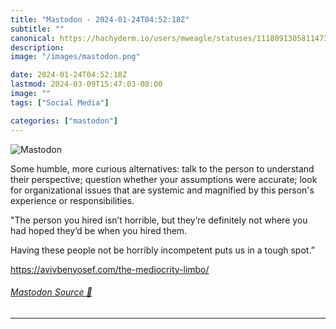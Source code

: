```yaml
---
title: "Mastodon - 2024-01-24T04:52:18Z"
subtitle: ""
canonical: https://hachyderm.io/users/mweagle/statuses/111809130581147309
description:
image: "/images/mastodon.png"

date: 2024-01-24T04:52:18Z
lastmod: 2024-03-09T15:47:03-08:00
image: ""
tags: ["Social Media"]

categories: ["mastodon"]
---
```

![Mastodon](/images/mastodon.png)

<p>Some humble, more curious alternatives: talk to the person to understand their perspective; question whether your assumptions were accurate; look for organizational issues that are systemic and magnified by this person&#39;s experience or responsibilities.</p><p>&quot;The person you hired isn’t horrible, but they’re definitely not where you had hoped they’d be when you hired them.</p><p>Having these people not be horribly incompetent puts us in a tough spot.”</p><p><a href="https://avivbenyosef.com/the-mediocrity-limbo/" target="_blank" rel="nofollow noopener noreferrer" translate="no"><span class="invisible">https://</span><span class="ellipsis">avivbenyosef.com/the-mediocrit</span><span class="invisible">y-limbo/</span></a></p>


###### [Mastodon Source 🐘](https://hachyderm.io/@mweagle/111809130581147309)

___
